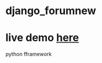 # django_forumnew

# live demo [here](https://djangoforumnew.gauthemselvam.repl.co/)
python fframework


